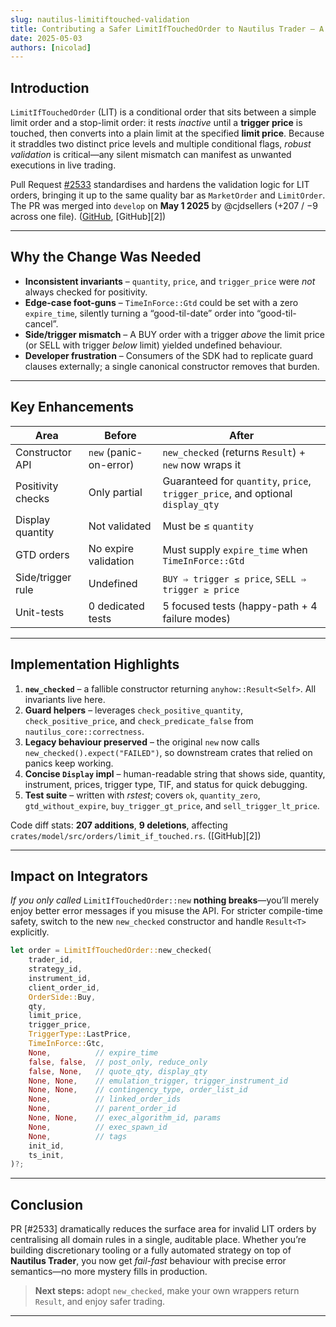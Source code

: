 ```yaml
---
slug: nautilus-limitiftouched-validation
title: Contributing a Safer LimitIfTouchedOrder to Nautilus Trader — A Small Open-Source Win for Rust Trading
date: 2025-05-03
authors: [nicolad]
---
```


## Introduction

`LimitIfTouchedOrder` (LIT) is a conditional order that sits between a simple limit order and a stop-limit order: it rests _inactive_ until a **trigger price** is touched, then converts into a plain limit at the specified **limit price**.
Because it straddles two distinct price levels and multiple conditional flags, _robust validation_ is critical—any silent mismatch can manifest as unwanted executions in live trading.

Pull Request [#2533](https://github.com/nautechsystems/nautilus_trader/pull/2533) standardises and hardens the validation logic for LIT orders, bringing it up to the same quality bar as `MarketOrder` and `LimitOrder`. The PR was merged into `develop` on **May 1 2025** by @cjdsellers (+207 / −9 across one file). ([GitHub][1], [GitHub][2])

---

## Why the Change Was Needed

- **Inconsistent invariants** – `quantity`, `price`, and `trigger_price` were _not_ always checked for positivity.
- **Edge-case foot-guns** – `TimeInForce::Gtd` could be set with a zero `expire_time`, silently turning a “good-til-date” order into “good-til-cancel”.
- **Side/trigger mismatch** – A BUY order with a trigger _above_ the limit price (or SELL with trigger _below_ limit) yielded undefined behaviour.
- **Developer frustration** – Consumers of the SDK had to replicate guard clauses externally; a single canonical constructor removes that burden.

---

## Key Enhancements

| Area              | Before                 | After                                                                           |
| ----------------- | ---------------------- | ------------------------------------------------------------------------------- |
| Constructor API   | `new` (panic-on-error) | `new_checked` (returns `Result`) + `new` now wraps it                           |
| Positivity checks | Only partial           | Guaranteed for `quantity`, `price`, `trigger_price`, and optional `display_qty` |
| Display quantity  | Not validated          | Must be ≤ `quantity`                                                            |
| GTD orders        | No expire validation   | Must supply `expire_time` when `TimeInForce::Gtd`                               |
| Side/trigger rule | Undefined              | `BUY ⇒ trigger ≤ price`, `SELL ⇒ trigger ≥ price`                               |
| Unit-tests        | 0 dedicated tests      | 5 focused tests (happy-path + 4 failure modes)                                  |

---

## Implementation Highlights

1. **`new_checked`** – a fallible constructor returning `anyhow::Result<Self>`. All invariants live here.
2. **Guard helpers** – leverages `check_positive_quantity`, `check_positive_price`, and `check_predicate_false` from `nautilus_core::correctness`.
3. **Legacy behaviour preserved** – the original `new` now calls `new_checked().expect("FAILED")`, so downstream crates that relied on panics keep working.
4. **Concise `Display` impl** – human-readable string that shows side, quantity, instrument, prices, trigger type, TIF, and status for quick debugging.
5. **Test suite** – written with _rstest_; covers `ok`, `quantity_zero`, `gtd_without_expire`, `buy_trigger_gt_price`, and `sell_trigger_lt_price`.

Code diff stats: **207 additions**, **9 deletions**, affecting `crates/model/src/orders/limit_if_touched.rs`. ([GitHub][2])

---

## Impact on Integrators

_If you only called_ `LimitIfTouchedOrder::new` **nothing breaks**—you’ll merely enjoy better error messages if you misuse the API.
For stricter compile-time safety, switch to the new `new_checked` constructor and handle `Result<T>` explicitly.

```rust
let order = LimitIfTouchedOrder::new_checked(
    trader_id,
    strategy_id,
    instrument_id,
    client_order_id,
    OrderSide::Buy,
    qty,
    limit_price,
    trigger_price,
    TriggerType::LastPrice,
    TimeInForce::Gtc,
    None,          // expire_time
    false, false,  // post_only, reduce_only
    false, None,   // quote_qty, display_qty
    None, None,    // emulation_trigger, trigger_instrument_id
    None, None,    // contingency_type, order_list_id
    None,          // linked_order_ids
    None,          // parent_order_id
    None, None,    // exec_algorithm_id, params
    None,          // exec_spawn_id
    None,          // tags
    init_id,
    ts_init,
)?;
```

---

## Conclusion

PR \[#2533] dramatically reduces the surface area for invalid LIT orders by centralising all domain rules in a single, auditable place.
Whether you’re building discretionary tooling or a fully automated strategy on top of **Nautilus Trader**, you now get _fail-fast_ behaviour with precise error semantics—no more mystery fills in production.

> **Next steps:** adopt `new_checked`, make your own wrappers return `Result`, and enjoy safer trading.

---

[1]: https://github.com/nautechsystems/nautilus_trader/pull/2533 "Improve validations for LimitIfTouchedOrder by nicolad · Pull Request #2533 · nautechsystems/nautilus_trader · GitHub"
